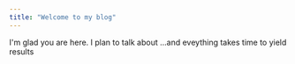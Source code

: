 ```yaml
---
title: "Welcome to my blog"
---
```


I'm glad you are here. I plan to talk about ...and eveything takes time to yield results
